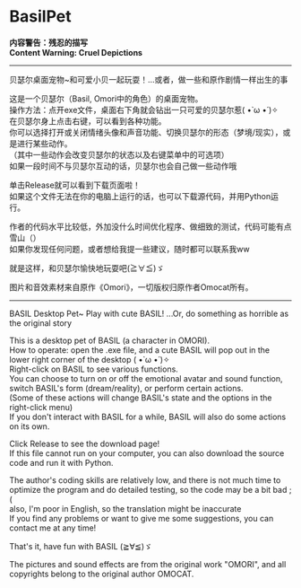 # BasilPet
<b>内容警告：残忍的描写  
Content Warning: Cruel Depictions</b> 

---

贝瑟尔桌面宠物~和可爱小贝一起玩耍！…或者，做一些和原作剧情一样出生的事  

这是一个贝瑟尔（Basil, Omori中的角色）的桌面宠物。    
操作方法：点开exe文件，桌面右下角就会钻出一只可爱的贝瑟尔惹( •̀ ω •́ )✧    
在贝瑟尔身上点击右键，可以看到各种功能。    
你可以选择打开或关闭情绪头像和声音功能、切换贝瑟尔的形态（梦境/现实），或是进行某些动作。    
（其中一些动作会改变贝瑟尔的状态以及右键菜单中的可选项）  
如果一段时间不与贝瑟尔互动的话，贝瑟尔也会自己做一些动作哦  

单击Release就可以看到下载页面啦！  
如果这个文件无法在你的电脑上运行的话，也可以下载源代码，并用Python运行。  

作者的代码水平比较低，外加没什么时间优化程序、做细致的测试，代码可能有点雪山（）  
如果你发现任何问题，或者想给我提一些建议，随时都可以联系我ww  

就是这样，和贝瑟尔愉快地玩耍吧(≧∀≦)ゞ  

图片和音效素材来自原作《Omori》，一切版权归原作者Omocat所有。

---

BASIL Desktop Pet~ Play with cute BASIL! ...Or, do something as horrible as the original story  

This is a desktop pet of BASIL (a character in OMORI).  
How to operate: open the .exe file, and a cute BASIL will pop out in the lower right corner of the desktop ( •̀ ω •́ )✧  
Right-click on BASIL to see various functions.  
You can choose to turn on or off the emotional avatar and sound function, switch BASIL's form (dream/reality), or perform certain actions.  
(Some of these actions will change BASIL's state and the options in the right-click menu)  
If you don't interact with BASIL for a while, BASIL will also do some actions on its own.  

Click Release to see the download page!  
If this file cannot run on your computer, you can also download the source code and run it with Python.  

The author's coding skills are relatively low, and there is not much time to optimize the program and do detailed testing, so the code may be a bit bad ;(  
also, I'm poor in English, so the translation might be inaccurate  
If you find any problems or want to give me some suggestions, you can contact me at any time!  

That's it, have fun with BASIL (≧∀≦)ゞ  

The pictures and sound effects are from the original work "OMORI", and all copyrights belong to the original author OMOCAT.  
